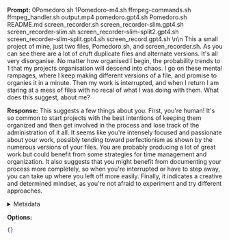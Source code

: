 **Prompt:**
0Pomedoro.sh
1Pomedoro-m4.sh
ffmpeg-commands.sh
ffmpeg_handler.sh
output.mp4
pomedoro.gpt4.sh
Pomedoro.sh
README.md
screen_recorder.sh
screen_recorder-slim.gpt4.sh
screen_recorder-slim.sh
screen_recorder-slim-split2.gpt4.sh
screen_recorder-slim-split.gpt4.sh
screen_record.gpt4.sh
 \n\n This a small project of mine, just two files, Pomedoro.sh, and screen_recorder.sh. As you can see there are a lot of cruft duplicate files and alternate versions. It's all very disorganise. No matter how organised I begin, the probability trends to 1 that my projects organisation will descend into chaos. I go on these mental rampages, where I keep making different versions of a file, and promise to organies it in a minute. Then my work is interrupted, and when I return I am staring at a mess of files with no recal of what I was doing with them. What does this suggest, about me?

**Response:**
This suggests a few things about you. First, you're human! It's so common to start projects with the best intentions of keeping them organized and then get involved in the process and lose track of the administration of it all. It seems like you're intensely focused and passionate about your work, possibly tending toward perfectionism as shown by the numerous versions of your files. You are probably producing a lot of great work but could benefit from some strategies for time management and organization. It also suggests that you might benefit from documenting your process more completely, so when you're interrupted or have to step away, you can take up where you left off more easily. Finally, it indicates a creative and determined mindset, as you're not afraid to experiment and try different approaches.

<details><summary>Metadata</summary>

- Duration: 11537 ms
- Datetime: 2023-09-10T14:53:51.593293
- Model: gpt-4-0613

</details>

**Options:**
```json
{}
```

